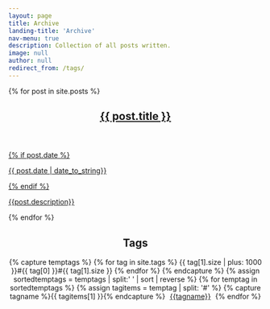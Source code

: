 ```yaml
---
layout: page
title: Archive
landing-title: 'Archive'
nav-menu: true
description: Collection of all posts written.
image: null
author: null
redirect_from: /tags/
---
```

<!-- Main -->
<div id="main" class="alt">
<!-- One -->
<section id="one">
	<div class="inner">
		{% for post in site.posts %}
		<a href = "{{ post.url  | relative_url }}">
			<div class="box">
				<header class="major">
					<h1>{{ post.title }}</h1>
				</header>
				{% if post.date %}<p>{{ post.date | date_to_string}}</p>{% endif %}
				<p>{{post.description}}</p>
			</div>
		</a>
		{% endfor %}
		<div style="text-align: center; display:block; max-width:800px; margin:0 auto;">
		<h1>Tags</h1>
		{% capture temptags %}
  			{% for tag in site.tags %}
    			{{ tag[1].size | plus: 1000 }}#{{ tag[0] }}#{{ tag[1].size }}
  			{% endfor %}
		{% endcapture %}
		{% assign sortedtemptags = temptags | split:' ' | sort | reverse %}
		{% for temptag in sortedtemptags %}
  		{% assign tagitems = temptag | split: '#' %}
  		{% capture tagname %}{{ tagitems[1] }}{% endcapture %}
  		<a style="margin-left: 5px; margin-right: 5px;margin-bottom: 10px; width: 24%;" href="/tags/{{tagname}}" class="button special small">{{tagname}}</a>
		{% endfor %}
		</div>
	</div>
</section>

</div>
